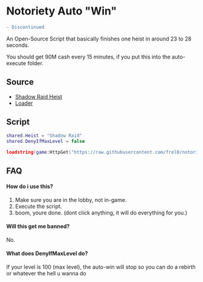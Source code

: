 # Notoriety Auto "Win"
```diff
- Discontinued
```

An Open-Source Script that basically finishes one heist in around 23 to 28 seconds.

You should get 90M cash every 15 minutes, if you put this into the auto-execute folder.

## Source

 - [Shadow Raid Heist](https://raw.githubusercontent.com/frel0/notoriety-autowin/main/heists/shadow-raid.lua)
 - [Loader](https://raw.githubusercontent.com/frel0/notoriety-autowin/main/main.lua)

## Script

```lua
shared.Heist = "Shadow Raid"
shared.DenyIfMaxLevel = false

loadstring(game:HttpGet("https://raw.githubusercontent.com/frel0/notoriety-autowin/main/main.lua"))();
```

## FAQ

#### How do i use this?

1. Make sure you are in the lobby, not in-game.
2. Execute the script.
3. boom, youre done. (dont click anything, it will do everything for you.)

#### Will this get me banned?

No.

#### What does DenyIfMaxLevel do?

If your level is 100 (max level), the auto-win will stop so you can do a rebirth or whatever the hell u wanna do
